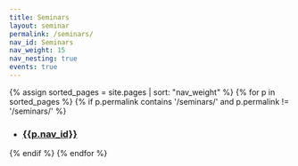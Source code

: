 ```yaml
---
title: Seminars
layout: seminar
permalink: /seminars/
nav_id: Seminars
nav_weight: 15
nav_nesting: true
events: true
---
```


{% assign sorted_pages = site.pages | sort: "nav_weight" %}
{% for p in sorted_pages %}
{% if p.permalink contains '/seminars/' and p.permalink != '/seminars/' %}
- ### [{{p.nav_id}}]({{site.url}}{{p.url}})
{% endif %}
{% endfor %}
